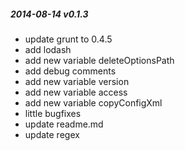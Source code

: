 ##### 2014-08-14 v0.1.3
* update grunt to 0.4.5
* add lodash
* add new variable deleteOptionsPath
* add debug comments
* add new variable version
* add new variable access
* add new variable copyConfigXml
* little bugfixes
* update readme.md
* update regex